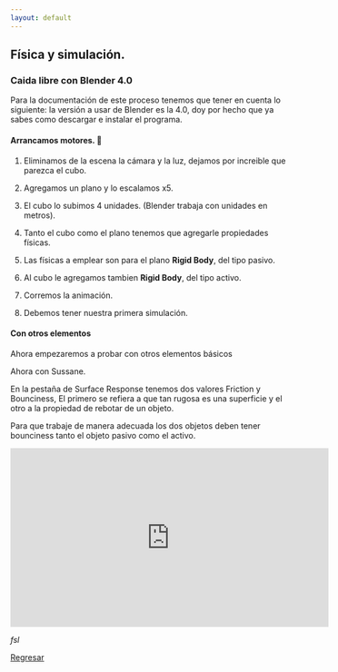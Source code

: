 ```yaml
---
layout: default
---
```


## Física y simulación.

### Caida libre con Blender 4.0

Para la documentación de este proceso tenemos que tener en cuenta lo siguiente: la versión a usar de Blender es la 4.0, doy por hecho que ya sabes como descargar e instalar el programa.

#### Arrancamos motores. &#128640;

1. Eliminamos de la escena la cámara y la luz, dejamos por increible que parezca el cubo.

2. Agregamos un plano y lo escalamos x5.

3. El cubo lo subimos 4 unidades. (Blender trabaja con unidades en metros).

4. Tanto el cubo como el plano tenemos que agregarle propiedades físicas.

5. Las físicas a emplear son para el plano **Rigid Body**, del tipo pasivo.

6. Al cubo le agregamos tambien **Rigid Body**, del tipo activo.

7. Corremos la animación.

8. Debemos tener nuestra primera simulación.

#### Con otros elementos

Ahora empezaremos a probar con otros elementos básicos

Ahora con Sussane.

En la pestaña de  Surface Response tenemos dos valores Friction y Bounciness, El primero se refiera a que tan rugosa es una superficie y el otro a la propiedad de rebotar de un objeto.

Para que trabaje de manera adecuada los dos objetos deben tener bounciness tanto el objeto pasivo como el activo.

<iframe width="560" height="315" src="https://www.youtube.com/embed/7F5_XzmldWc?si=kvJLlk8M6eFC9T_Y" title="YouTube video player" frameborder="0" allow="accelerometer; autoplay; clipboard-write; encrypted-media; gyroscope; picture-in-picture; web-share" allowfullscreen></iframe>






_fsl_

[Regresar](./)
